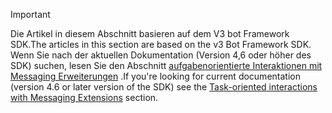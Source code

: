> [!Important]
> <span data-ttu-id="4f48d-101">Die Artikel in diesem Abschnitt basieren auf dem V3 bot Framework SDK.</span><span class="sxs-lookup"><span data-stu-id="4f48d-101">The articles in this section are based on the v3 Bot Framework SDK.</span></span> <span data-ttu-id="4f48d-102">Wenn Sie nach der aktuellen Dokumentation (Version 4,6 oder höher des SDK) suchen, lesen Sie den Abschnitt [aufgabenorientierte Interaktionen mit Messaging Erweiterungen](~/messaging-extensions/what-are-messaging-extensions.md) .</span><span class="sxs-lookup"><span data-stu-id="4f48d-102">If you're looking for current documentation (version 4.6 or later version of the SDK) see the [Task-oriented interactions with Messaging Extensions](~/messaging-extensions/what-are-messaging-extensions.md) section.</span></span>
